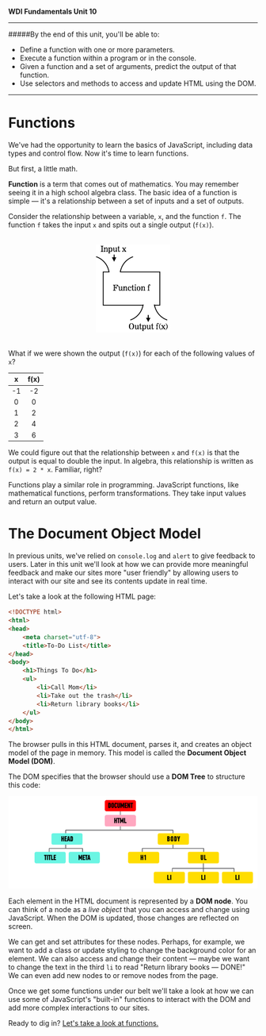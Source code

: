 **WDI Fundamentals Unit 10**

---

#####By the end of this unit, you'll be able to:
* Define a function with one or more parameters.
* Execute a function within a program or in the console.
* Given a function and a set of arguments, predict the output of that function.
* Use selectors and methods to access and update HTML using the DOM.

---

# Functions

We've had the opportunity to learn the basics of JavaScript, including data types and control flow. Now it's time to learn functions.

But first, a little math.

**Function** is a term that comes out of mathematics. You may remember seeing it in a high school algebra class. The basic idea of a function is simple — it's a relationship between a set of inputs and a set of outputs.

Consider the relationship between a variable, `x`, and the function `f`. The function `f` takes the input `x` and spits out a single output (`f(x)`).

<br>
<center><img src="../assets/chapter5/function.png"></center>
<br>

What if we were shown the output (`f(x)`) for each of the following values of `x`?

| x  | f(x) |
|:-: |:-:   |
| -1 | -2   |
| 0  | 0    |
| 1  | 2    |
| 2  | 4    |
| 3  | 6    |

We could figure out that the relationship between `x` and `f(x)` is that the output is equal to double the input. In algebra, this relationship is written as `f(x) = 2 * x`. Familiar, right?

Functions play a similar role in programming. JavaScript functions, like mathematical functions, perform transformations. They take input values and return an output value.

# The Document Object Model

In previous units, we've relied on `console.log` and `alert` to give feedback to users. Later in this unit we'll look at how we can provide more meaningful feedback and make our sites more "user friendly" by allowing users to interact with our site and see its contents update in real time.

Let's take a look at the following HTML page:

```html
<!DOCTYPE html>
<html>
<head>
	<meta charset="utf-8">
	<title>To-Do List</title>
</head>
<body>
	<h1>Things To Do</h1>
	<ul>
		<li>Call Mom</li>
		<li>Take out the trash</li>
		<li>Return library books</li>
	</ul>
</body>
</html>
```

The browser pulls in this HTML document, parses it, and creates an object model of the page in memory. This model is called the **Document Object Model (DOM)**.

The DOM specifies that the browser should use a **DOM Tree** to structure this code:

![](/assets/chapter5/dom.png)

Each element in the HTML document is represented by a **DOM node**. You can think of a node as a *live object* that you can access and change using JavaScript. When the DOM is updated, those changes are reflected on screen.

We can get and set attributes for these nodes. Perhaps, for example, we want to add a class or update styling to change the background color for an element. We can also access and change their content — maybe we want to change the text in the third `li` to read "Return library books — DONE!" We can even add new nodes to or remove nodes from the page.

Once we get some functions under our belt we'll take a look at how we can use some of JavaScript's "built-in" functions to interact with the DOM and add more complex interactions to our sites.

Ready to dig in? [Let's take a look at functions.](02_lesson.md)
